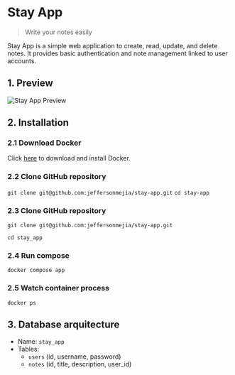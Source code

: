 # Stay App
> Write your notes easily

Stay App is a simple web application to create, read, update, and delete notes. It provides basic authentication and note management linked to user accounts. 

## 1. Preview

![Stay App Preview](https://i.ibb.co/m59f42Nz/Sin-t-tulo-2025-08-20-1334.png)

## 2. Installation

### 2.1 Download Docker

Click [here](https://www.docker.com/get-started) to download and install Docker.

### 2.2 Clone GitHub repository

`git clone git@github.com:jeffersonmejia/stay-app.git`
`cd stay-app`

### 2.3 Clone GitHub repository

`git clone git@github.com:jeffersonmejia/stay-app.git`

`cd stay_app`

### 2.4 Run compose

`docker compose app`

### 2.5 Watch container process

`docker ps`

## 3. Database arquitecture
- Name: `stay_app`  
- Tables:
  - `users` (id, username, password)  
  - `notes` (id, title, description, user_id) 
